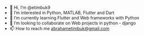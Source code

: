 - 👋 Hi, I’m @etimbuk9
- 👀 I’m interested in Python, MATLAB, Flutter and Dart
- 🌱 I’m currently learning Flutter and Web frameworks with Python
- 💞️ I’m looking to collaborate on Web projects in python - django
- 📫 How to reach me abrahametimbuk@gmail.com

<!---
etimbuk9/etimbuk9 is a ✨ special ✨ repository because its `README.md` (this file) appears on your GitHub profile.
You can click the Preview link to take a look at your changes.
--->
